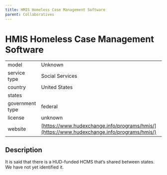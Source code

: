 ```yaml
---
title: HMIS Homeless Case Management Software
parent: Collaboratives
---
```


# HMIS Homeless Case Management Software

|                   |                                          |
|:------------------|:-----------------------------------------|
| model             | Unknown
| service type      | Social Services
| country           | United States
| states            | 
| government type   | federal
| license           | unknown
| website           | [https://www.hudexchange.info/programs/hmis/](https://www.hudexchange.info/programs/hmis/)

## Description

It is said that there is a HUD-funded HCMS that’s shared between states. We have not yet identified it.
